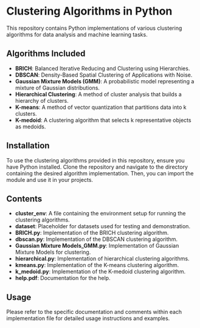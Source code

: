 # Clustering Algorithms in Python

This repository contains Python implementations of various clustering algorithms for data analysis and machine learning tasks.

## Algorithms Included

- **BRICH**: Balanced Iterative Reducing and Clustering using Hierarchies.
- **DBSCAN**: Density-Based Spatial Clustering of Applications with Noise.
- **Gaussian Mixture Models (GMM)**: A probabilistic model representing a mixture of Gaussian distributions.
- **Hierarchical Clustering**: A method of cluster analysis that builds a hierarchy of clusters.
- **K-means**: A method of vector quantization that partitions data into k clusters.
- **K-medoid**: A clustering algorithm that selects k representative objects as medoids.

## Installation

To use the clustering algorithms provided in this repository, ensure you have Python installed. Clone the repository and navigate to the directory containing the desired algorithm implementation. Then, you can import the module and use it in your projects.

## Contents

- **cluster_env**: A file containing the environment setup for running the clustering algorithms.
- **dataset**: Placeholder for datasets used for testing and demonstration.
- **BRICH.py**: Implementation of the BRICH clustering algorithm.
- **dbscan.py**: Implementation of the DBSCAN clustering algorithm.
- **Gaussian Mixture Models_GMM.py**: Implementation of Gaussian Mixture Models for clustering.
- **hierarchical.py**: Implementation of hierarchical clustering algorithms.
- **kmeans.py**: Implementation of the K-means clustering algorithm.
- **k_medoid.py**: Implementation of the K-medoid clustering algorithm.
- **help.pdf**: Documentation for the help.

## Usage

Please refer to the specific documentation and comments within each implementation file for detailed usage instructions and examples.
